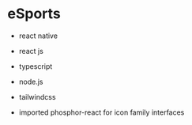 # eSports

* react native
* react js
* typescript
* node.js
* tailwindcss

* imported phosphor-react for icon family interfaces
